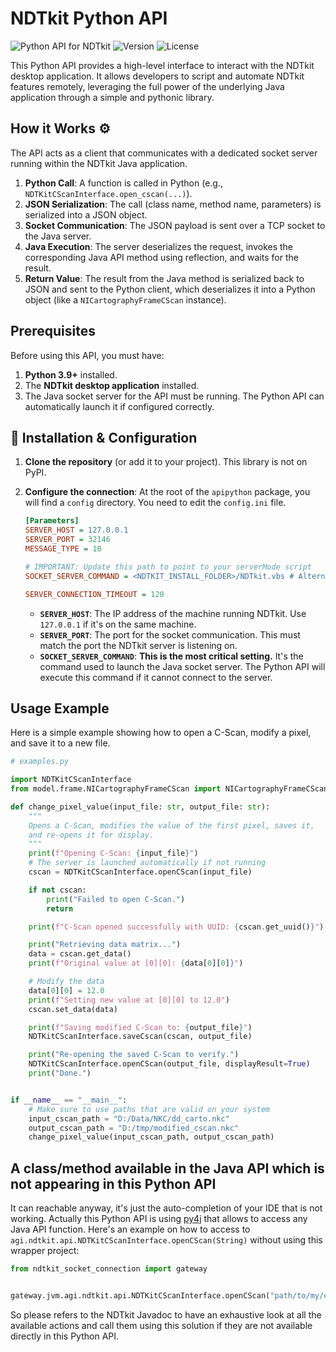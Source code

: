 # NDTkit Python API

![Python API for NDTkit](https://img.shields.io/badge/API-Python-blue.svg)
![Version](https://img.shields.io/badge/Version-0.0.1-orange.svg)
![License](https://img.shields.io/badge/License-Proprietary-green.svg)

This Python API provides a high-level interface to interact with the NDTkit desktop application. It allows developers to script and automate NDTkit features remotely, leveraging the full power of the underlying Java application through a simple and pythonic library.

## How it Works ⚙️

The API acts as a client that communicates with a dedicated socket server running within the NDTkit Java application.

1.  **Python Call**: A function is called in Python (e.g., `NDTKitCScanInterface.open_cscan(...)`).
2.  **JSON Serialization**: The call (class name, method name, parameters) is serialized into a JSON object.
3.  **Socket Communication**: The JSON payload is sent over a TCP socket to the Java server.
4.  **Java Execution**: The server deserializes the request, invokes the corresponding Java API method using reflection, and waits for the result.
5.  **Return Value**: The result from the Java method is serialized back to JSON and sent to the Python client, which deserializes it into a Python object (like a `NICartographyFrameCScan` instance).

## Prerequisites

Before using this API, you must have:

1.  **Python 3.9+** installed.
2.  The **NDTkit desktop application** installed.
3.  The Java socket server for the API must be running. The Python API can automatically launch it if configured correctly.

## 🚀 Installation & Configuration

1.  **Clone the repository** (or add it to your project). This library is not on PyPI.

2.  **Configure the connection**: At the root of the `apipython` package, you will find a `config` directory. You need to edit the `config.ini` file.

    ```ini
    [Parameters]
    SERVER_HOST = 127.0.0.1
    SERVER_PORT = 32146
    MESSAGE_TYPE = 10

    # IMPORTANT: Update this path to point to your serverMode script
    SOCKET_SERVER_COMMAND = <NDTKIT_INSTALL_FOLDER>/NDTkit.vbs # Alternative: <NDTKIT_INSTALL_FOLDER>/modules/serverMode/serverMode.bat

    SERVER_CONNECTION_TIMEOUT = 120
    ```

    - **`SERVER_HOST`**: The IP address of the machine running NDTkit. Use `127.0.0.1` if it's on the same machine.
    - **`SERVER_PORT`**: The port for the socket communication. This must match the port the NDTkit server is listening on.
    - **`SOCKET_SERVER_COMMAND`**: **This is the most critical setting.** It's the command used to launch the Java socket server. The Python API will execute this command if it cannot connect to the server.

## Usage Example

Here is a simple example showing how to open a C-Scan, modify a pixel, and save it to a new file.

```python
# examples.py

import NDTKitCScanInterface
from model.frame.NICartographyFrameCScan import NICartographyFrameCScan

def change_pixel_value(input_file: str, output_file: str):
    """
    Opens a C-Scan, modifies the value of the first pixel, saves it,
    and re-opens it for display.
    """
    print(f"Opening C-Scan: {input_file}")
    # The server is launched automatically if not running
    cscan = NDTKitCScanInterface.openCScan(input_file)

    if not cscan:
        print("Failed to open C-Scan.")
        return

    print(f"C-Scan opened successfully with UUID: {cscan.get_uuid()}")

    print("Retrieving data matrix...")
    data = cscan.get_data()
    print(f"Original value at [0][0]: {data[0][0]}")

    # Modify the data
    data[0][0] = 12.0
    print(f"Setting new value at [0][0] to 12.0")
    cscan.set_data(data)

    print(f"Saving modified C-Scan to: {output_file}")
    NDTKitCScanInterface.saveCscan(cscan, output_file)

    print("Re-opening the saved C-Scan to verify.")
    NDTKitCScanInterface.openCScan(output_file, displayResult=True)
    print("Done.")


if __name__ == "__main__":
    # Make sure to use paths that are valid on your system
    input_cscan_path = "D:/Data/NKC/dd_carto.nkc"
    output_cscan_path = "D:/tmp/modified_cscan.nkc"
    change_pixel_value(input_cscan_path, output_cscan_path)
```

## A class/method available in the Java API which is not appearing in this Python API

It can reachable anyway, it's just the auto-completion of your IDE that is not working. Actually this Python API is using [py4j](https://www.py4j.org/) that allows to access any Java API function.
Here's an example on how to access to `agi.ndtkit.api.NDTKitCScanInterface.openCScan(String)` without using this wrapper project:

```python
from ndtkit_socket_connection import gateway


gateway.jvm.agi.ndtkit.api.NDTKitCScanInterface.openCScan("path/to/my/cscan")

```

So please refers to the NDTkit Javadoc to have an exhaustive look at all the available actions and call them using this solution if they are not available directly in this Python API.
